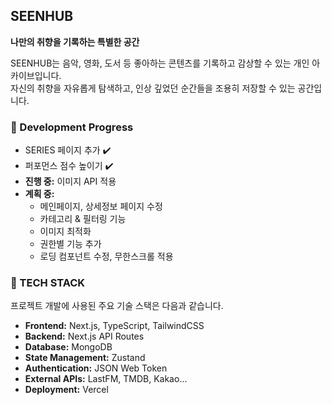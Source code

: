 ## SEENHUB

**나만의 취향을 기록하는 특별한 공간**

SEENHUB는 음악, 영화, 도서 등 좋아하는 콘텐츠를 기록하고 감상할 수 있는 개인 아카이브입니다. <br />
자신의 취향을 자유롭게 탐색하고, 인상 깊었던 순간들을 조용히 저장할 수 있는 공간입니다. <br />

### 🚀 Development Progress

* SERIES 페이지 추가 ✔️
* 퍼포먼스 점수 높이기 ✔️
* **진행 중:** 이미지 API 적용
* **계획 중:**
    * 메인페이지, 상세정보 페이지 수정
    * 카테고리 & 필터링 기능
    * 이미지 최적화
    * 권한별 기능 추가
    * 로딩 컴포넌트 수정, 무한스크롤 적용

### 🔧 TECH STACK

프로젝트 개발에 사용된 주요 기술 스택은 다음과 같습니다.

* **Frontend:** Next.js, TypeScript, TailwindCSS
* **Backend:** Next.js API Routes
* **Database:** MongoDB
* **State Management:** Zustand
* **Authentication:** JSON Web Token
* **External APIs:** LastFM, TMDB, Kakao...
* **Deployment:** Vercel